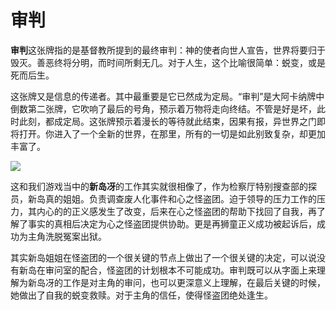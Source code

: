 # 审判

**审判**这张牌指的是基督教所提到的最终审判：神的使者向世人宣告，世界将要归于毁灭。善恶终将分明，而时间所剩无几。对于人生，这个比喻很简单：蜕变，或是死而后生。

这张牌又是信息的传递者。其中最重要是它已然成为定局。“审判”是大阿卡纳牌中倒数第二张牌，它吹响了最后的号角，预示着万物将走向终结。不管是好是坏，此时此刻，都成定局。这张牌预示着漫长的等待就此结束，因果有报，异世界之门即将打开。你进入了一个全新的世界，在那里，所有的一切是如此别致复杂，却更加丰富了。

![](https://pic1.zhimg.com/80/v2-4ff2aae3875a3a72f32bf520de1c80c4_720w.jpg)

这和我们游戏当中的**新岛冴**的工作其实就很相像了，作为检察厅特别搜查部的探员，新岛真的姐姐。负责调查废人化事件和心之怪盗团。迫于领导的压力工作的压力，其内心的的正义感发生了改变，后来在心之怪盗团的帮助下找回了自我，再了解了事实的真相后决定为心之怪盗团提供协助。更是再狮童正义成功被起诉后，成功为主角洗脱冤案出狱。

其实新岛姐姐在怪盗团的一个很关键的节点上做出了一个很关键的决定，可以说没有新岛在审问室的配合，怪盗团的计划根本不可能成功。审判既可以从字面上来理解为新岛冴的工作是对主角的审问，也可以更深意义上理解，在最后关键的时候，她做出了自我的蜕变救赎。对于主角的信任，使得怪盗团绝处逢生。

